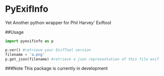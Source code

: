 PyExifInfo
======================================================

Yet Another python wrapper for Phil Harvey' Exiftool

##Usage

```python
import pyexifinfo as p

p.ver() #retrieve your ExifTool version
filename = 'a.png'
p.get_json(filename) #retrieve a json representation of this file exif
```

###Note
This package is currently in development



